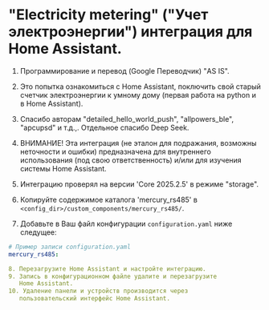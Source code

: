 # "Electricity metering" ("Учет электроэнергии") интеграция для Home Assistant.

1. Программирование и перевод (Google Переводчик) "AS IS".
2. Это попытка ознакомиться с Home Assistant, поключить свой старый 
   счетчик электроэнергии к умному дому (первая работа на python и в 
   Home Assistant). 
3. Спасибо авторам "detailed_hello_world_push", "allpowers_ble", 
   "apcupsd" и т.д.,. Отдельное спасибо Deep Seek.
4. ВНИМАНИЕ! Эта интеграция (не эталон для подражания, возможны 
   неточности и ошибки) предназначена для внутреннего использования
   (под свою ответственность) и/или для изучения системы Home Assistant.
5. Интеграцию проверял на версии 'Core  2025.2.5' в режиме "storage". 

6. Копируйте содержимое каталога 'mercury_rs485'  в
   `<config_dir>/custom_components/mercury_rs485/`.

7. Добавьте в Ваш файл конфигурации `configuration.yaml` ниже следущее:
```yaml
# Пример записи configuration.yaml
mercury_rs485:

8. Перезагрузите Home Assistant и настройте интеграцию.
9. Запись в конфигурационном файле удалите и перезагрузите 
   Home Assistant. 
10. Удаление панели и устройств производится через 
   пользовательский интерфейс Home Assistant.
